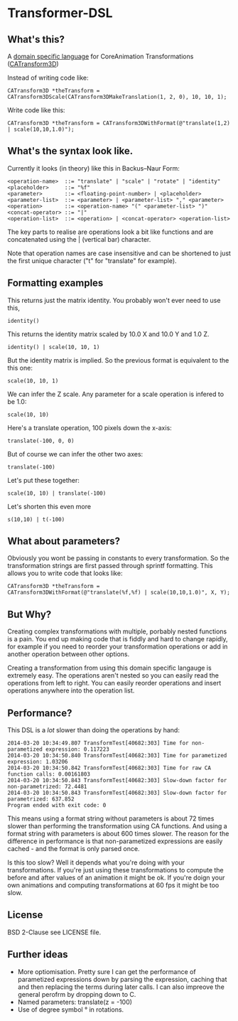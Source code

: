# Transformer-DSL

## What's this?

A [domain specific language](1) for CoreAnimation Transformations ([CATransform3D](2))

[1]: http://en.wikipedia.org/wiki/Domain_specific_language
[2]: https://developer.apple.com/library/ios/documentation/Cocoa/Reference/CoreAnimation_functions/Reference/reference.html

Instead of writing code like:

    CATransform3D *theTransform = CATransform3DScale(CATransform3DMakeTranslation(1, 2, 0), 10, 10, 1);
    
Write code like this:

    CATransform3D *theTransform = CATransform3DWithFormat(@"translate(1,2) | scale(10,10,1.0)");
    
## What's the syntax look like.

Currently it looks (in theory) like this in Backus–Naur Form:

    <operation-name>  ::= "translate" | "scale" | "rotate" | "identity"
    <placeholder>     ::= "%f"
    <parameter>       ::= <floating-point-number> | <placeholder>
    <parameter-list>  ::= <parameter> | <parameter-list> "," <parameter>
    <operation>       ::= <operation-name> "(" <parameter-list> ")"
    <concat-operator> ::= "|"
    <operation-list>  ::= <operation> | <concat-operator> <operation-list>

The key parts to realise are operations look a bit like functions and are concatenated using the | (vertical bar) character.

Note that operation names are case insensitive and can be shortened to just the first unique character ("t" for "translate" for example).

## Formatting examples

This returns just the matrix identity. You probably won't ever need to use this,

    identity()

This returns the identity matrix scaled by 10.0 X and 10.0 Y and 1.0 Z.

    identity() | scale(10, 10, 1)
    
But the identity matrix is implied. So the previous format is equivalent to the this one:

    scale(10, 10, 1)

We can infer the Z scale. Any parameter for a scale operation is infered to be 1.0:

    scale(10, 10)

Here's a translate operation, 100 pixels down the x-axis:

    translate(-100, 0, 0)

But of course we can infer the other two axes:

    translate(-100)

Let's put these together:

    scale(10, 10) | translate(-100)

Let's shorten this even more

    s(10,10) | t(-100)

## What about parameters?

Obviously you wont be passing in constants to every transformation. So the transformation strings are first passed through sprintf formatting. This allows you to write code that looks like:

    CATransform3D *theTransform = CATransform3DWithFormat(@"translate(%f,%f) | scale(10,10,1.0)", X, Y);

## But Why?

Creating complex transformations with multiple, porbably nested functions is a pain. You end up making code that is fiddly and hard to change rapidly, for example if you need to reorder your transformation operations or add in another operation between other options.

Creating a transformation from using this domain specific langauge is extremely easy. The operations aren't nested so you can easily read the operations from left to right. You can easily reorder operations and insert operations anywhere into the operation list.

## Performance?

This DSL is a _lot_ slower than doing the operations by hand:

    2014-03-20 10:34:49.807 TransformTest[40682:303] Time for non-parametized expression: 0.117223
    2014-03-20 10:34:50.840 TransformTest[40682:303] Time for parametized expression: 1.03206
    2014-03-20 10:34:50.842 TransformTest[40682:303] Time for raw CA function calls: 0.00161803
    2014-03-20 10:34:50.843 TransformTest[40682:303] Slow-down factor for non-parametrized: 72.4481
    2014-03-20 10:34:50.843 TransformTest[40682:303] Slow-down factor for parametrized: 637.852
    Program ended with exit code: 0

This means using a format string without parameters is about 72 times slower than performing the transformation using CA functions. And using a format string with parameters is about 600 times slower. The reason for the difference in performance is that non-parametized expressions are easily cached - and the format is only parsed once.

Is this too slow? Well it depends what you're doing with your transformations. If you're just using these transformations to compute the before and after values of an animation it might be ok. If you're doign your own animations and computing transformations at 60 fps it might be too slow.

## License

BSD 2-Clause see LICENSE file.

## Further ideas

* More optiomisation. Pretty sure I can get the performance of parametized expressions down by parsing the expression, caching that and then replacing the terms during later calls. I can also impreove the general perofrm by dropping down to C.
* Named parameters: translate(z = -100)
* Use of degree symbol ° in rotations.

